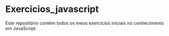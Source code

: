 # Exercicios_javascript

Este repositório contém todos os meus exercícios iniciais no conhecimento em JavaScript.
